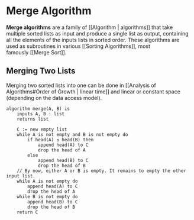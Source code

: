 # Merge Algorithm
**Merge algorithms** are a family of [[Algorithm | algorithms]] that take multiple sorted lists as input and produce a single list as output, containing all the elements of the inputs lists in sorted order. These algorithms are used as subroutines in various [[Sorting Algorithms]], most famously [[Merge Sort]].

## Merging Two Lists
Merging two sorted lists into one can be done in [[Analysis of Algorithms#Order of Growth | linear time]] and linear or constant space (depending on the data access model).
```
algorithm merge(A, B) is
    inputs A, B : list
    returns list

    C := new empty list
    while A is not empty and B is not empty do
        if head(A) ≤ head(B) then
            append head(A) to C
            drop the head of A
        else
            append head(B) to C
            drop the head of B
	// By now, either A or B is empty. It remains to empty the other input list.
    while A is not empty do
        append head(A) to C
        drop the head of A
    while B is not empty do
        append head(B) to C
        drop the head of B
    return C
```